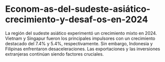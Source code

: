 # Econom-as-del-sudeste-asiático-crecimiento-y-desaf-os-en-2024
La región del sudeste asiático experimentó un crecimiento mixto en 2024. Vietnam y Singapur fueron los principales impulsores con un crecimiento destacado del 7.4% y 5.4%, respectivamente. Sin embargo, Indonesia y Filipinas enfrentaron desaceleraciones. Las exportaciones y las inversiones extranjeras continúan siendo factores cruciales.

